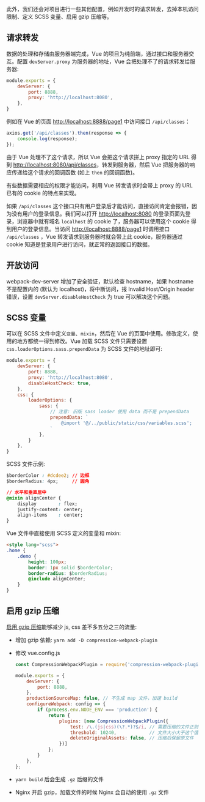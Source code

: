 此外，我们还会对项目进行一些其他配置，例如开发时的请求转发，去掉本机访问限制、定义 SCSS 变量、启用 gzip 压缩等。

## 请求转发

数据的处理和存储由服务器端完成，Vue 的项目为纯前端，通过接口和服务器交互。配置 `devServer.proxy` 为服务器的地址，Vue 会把处理不了的请求转发给服务器:

```js
module.exports = {
    devServer: {
        port: 8888,
        proxy: 'http://localhost:8080',
    },
}
```

例如在 Vue 的页面 <http://localhost:8888/page1> 中访问接口 `/api/classes`：

```js
axios.get('/api/classes').then(response => {
    console.log(response);
});
```

由于 Vue 处理不了这个请求，所以 Vue 会把这个请求拼上 proxy 指定的 URL 得到 <http://localhost:8080/api/classes>，转发到服务器，然后 Vue 把服务器的响应传递给这个请求的回调函数 (如上 `then` 的回调函数)。

有些数据需要相应的权限才能访问，利用 Vue 转发请求时会带上 proxy 的 URL 已有的 cookie 的特点来实现。

如果 `/api/classes` 这个接口只有用户登录后才能访问，直接访问肯定会报错，因为没有用户的登录信息。我们可以打开 <http://localhost:8080> 的登录页面先登录，浏览器中就有域名 `localhost` 的 cookie 了，服务器可以使用这个 cookie 得到用户的登录信息。当访问 <http://localhost:8888/page1> 时调用接口 `/api/classes` ，Vue 转发请求到服务器时就会带上此 cookie，服务器通过 cookie 知道是登录用户进行访问，就正常的返回接口的数据。

## 开放访问

webpack-dev-server 增加了安全验证，默认检查 hostname，如果 hostname 不是配置内的 (默认为 localhost)，将中断访问，报 Invalid Host/Origin header 错误，设置 `devServer.disableHostCheck` 为 true 可以解决这个问题。

## SCSS 变量

可以在 SCSS 文件中定义`变量`、`mixin`，然后在 Vue 的页面中使用。修改定义，使用的地方都统一得到修改。Vue 加载 SCSS 文件只需要设置 `css.loaderOptions.sass.prependData` 为 SCSS 文件的地址即可:

```js
module.exports = {
    devServer: {
        port: 8888,
        proxy: 'http://localhost:8080',
        disableHostCheck: true,
    },
    css: {
        loaderOptions: {
            sass: {
                // 注意: 旧版 sass loader 使用 data 而不是 prependData
                prependData: `
                    @import '@/../public/static/css/variables.scss';
                `
            },
        }
    },
}
```

SCSS 文件示例:

```css
$borderColor : #dcdee2; // 边框
$borderRadius: 4px;     // 圆角

// 水平和垂直居中
@mixin alignCenter {
    display        : flex;
    justify-content: center;
    align-items    : center;
}
```

Vue 文件中直接使用 SCSS 定义的变量和 mixin: 

```html
<style lang="scss">
.home {
    .demo {
        height: 100px;
        border: 1px solid $borderColor;
        border-radius: $borderRadius;
        @include alignCenter;
    }
}
```

## 启用 gzip 压缩

[启用 gzip 压缩](https://www.cnblogs.com/yangshifu/p/9724709.html)能够减少 js, css 差不多五分之三的流量:

* 增加 gzip 依赖: `yarn add -D compression-webpack-plugin`

* 修改 vue.config.js

  ```js
  const CompressionWebpackPlugin = require('compression-webpack-plugin');
  
  module.exports = {
      devServer: {
          port: 8888,
      },
      productionSourceMap: false, // 不生成 map 文件，加速 build
      configureWebpack: config => {
          if (process.env.NODE_ENV === 'production') {
              return {
                  plugins: [new CompressionWebpackPlugin({
                      test: /\.(js|css)(\?.*)?$/i, // 需要压缩的文件正则
                      threshold: 10240,            // 文件大小大于这个值时启用压缩 (10K)
                      deleteOriginalAssets: false, // 压缩后保留原文件
                  })]
              };
          }
      },
  };
  ```

* `yarn build` 后会生成 `.gz` 后缀的文件

* Nginx 开启 gzip，加载文件的时候 Nginx 会自动的使用 `.gz` 文件